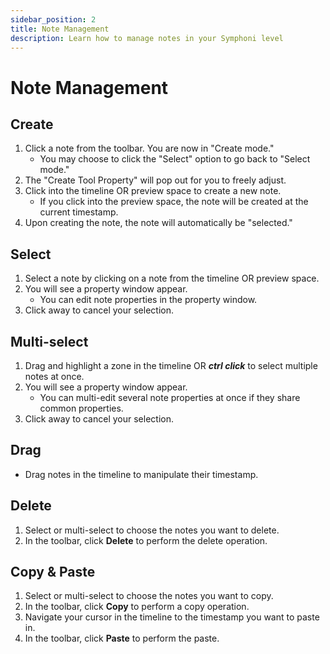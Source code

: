 ```yaml
---
sidebar_position: 2
title: Note Management
description: Learn how to manage notes in your Symphoni level
---
```


# Note Management

## Create
1. Click a note from the toolbar. You are now in "Create mode."
    - You may choose to click the "Select" option to go back to "Select mode."
2. The "Create Tool Property" will pop out for you to freely adjust.
3. Click into the timeline OR preview space to create a new note.
    - If you click into the preview space, the note will be created at the current timestamp.
4. Upon creating the note, the note will automatically be "selected."

## Select
1. Select a note by clicking on a note from the timeline OR preview space.
2. You will see a property window appear.
    - You can edit note properties in the property window.
3. Click away to cancel your selection.

## Multi-select
1. Drag and highlight a zone in the timeline OR **_ctrl click_** to select multiple notes at once.
2. You will see a property window appear.
    - You can multi-edit several note properties at once if they share common properties.
3. Click away to cancel your selection.

## Drag
- Drag notes in the timeline to manipulate their timestamp.

## Delete
1. Select or multi-select to choose the notes you want to delete.
2. In the toolbar, click **Delete** to perform the delete operation.

## Copy & Paste
1. Select or multi-select to choose the notes you want to copy.
2. In the toolbar, click **Copy** to perform a copy operation.
3. Navigate your cursor in the timeline to the timestamp you want to paste in.
4. In the toolbar, click **Paste** to perform the paste.
